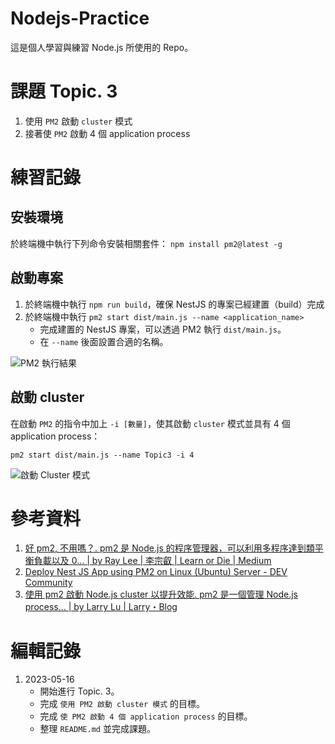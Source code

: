 # Nodejs-Practice
這是個人學習與練習 Node.js 所使用的 Repo。

# 課題 Topic. 3
1. 使用 `PM2` 啟動 `cluster` 模式
2. 接著使 `PM2` 啟動 4 個 application process

# 練習記錄
## 安裝環境
於終端機中執行下列命令安裝相關套件：
```npm install pm2@latest -g```

## 啟動專案
1. 於終端機中執行 `npm run build`，確保 NestJS 的專案已經建置（build）完成
2. 於終端機中執行 `pm2 start dist/main.js --name <application_name>`
    - 完成建置的 NestJS 專案，可以透過 PM2 執行 `dist/main.js`。
    - 在 `--name` 後面設置合適的名稱。

![PM2 執行結果](Image/01.png)

## 啟動 cluster
在啟動 `PM2` 的指令中加上 `-i [數量]`，使其啟動 `cluster` 模式並具有 4 個 application process：
```
pm2 start dist/main.js --name Topic3 -i 4
```
![啟動 Cluster 模式](Image/02.png)

# 參考資料
1. [好 pm2, 不用嗎？. pm2 是 Node.js 的程序管理器，可以利用多程序達到類平衡負載以及 0… | by Ray Lee | 李宗叡 | Learn or Die | Medium](https://medium.com/learn-or-die/%E5%A5%BD-pm2-%E4%B8%8D%E7%94%A8%E5%97%8E-fc7434cc8821)
2. [Deploy Nest JS App using PM2 on Linux (Ubuntu) Server - DEV Community](https://dev.to/deadwin19/deploy-nest-js-app-using-pm2-on-linux-ubuntu-server-88f)
3. [使用 pm2 啟動 Node.js cluster 以提升效能. pm2 是一個管理 Node.js process… | by Larry Lu | Larry・Blog](https://larrylu.blog/nodejs-pm2-cluster-455ffbd7671)

# 編輯記錄
1. 2023-05-16
    - 開始進行 Topic. 3。
    - 完成 `使用 PM2 啟動 cluster 模式` 的目標。
    - 完成 `使 PM2 啟動 4 個 application process` 的目標。
    - 整理 `README.md` 並完成課題。